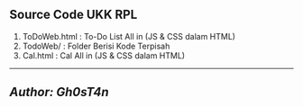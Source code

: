 ## Source Code UKK RPL

1. ToDoWeb.html : To-Do List All in (JS & CSS dalam HTML)
2. TodoWeb/ : Folder Berisi Kode Terpisah
3. Cal.html : Cal All in (JS & CSS dalam HTML)

---
*Author: Gh0sT4n*
--
